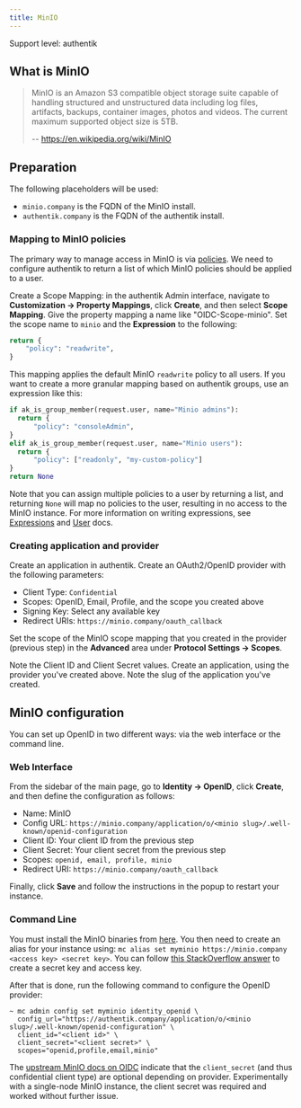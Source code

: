 ```yaml
---
title: MinIO
---
```


<span class="badge badge--primary">Support level: authentik</span>

## What is MinIO

> MinIO is an Amazon S3 compatible object storage suite capable of handling structured and unstructured data including log files, artifacts, backups, container images, photos and videos. The current maximum supported object size is 5TB.
>
> -- https://en.wikipedia.org/wiki/MinIO

## Preparation

The following placeholders will be used:

-   `minio.company` is the FQDN of the MinIO install.
-   `authentik.company` is the FQDN of the authentik install.

### Mapping to MinIO policies

The primary way to manage access in MinIO is via [policies](https://min.io/docs/minio/linux/administration/identity-access-management/policy-based-access-control.html#minio-policy). We need to configure authentik to return a list of which MinIO policies should be applied to a user.

Create a Scope Mapping: in the authentik Admin interface, navigate to **Customization -> Property Mappings**, click **Create**, and then select **Scope Mapping**. Give the property mapping a name like "OIDC-Scope-minio". Set the scope name to `minio` and the **Expression** to the following:

```python
return {
    "policy": "readwrite",
}
```

This mapping applies the default MinIO `readwrite` policy to all users. If you want to create a more granular mapping based on authentik groups, use an expression like this:

```python
if ak_is_group_member(request.user, name="Minio admins"):
  return {
      "policy": "consoleAdmin",
}
elif ak_is_group_member(request.user, name="Minio users"):
  return {
      "policy": ["readonly", "my-custom-policy"]
}
return None
```

Note that you can assign multiple policies to a user by returning a list, and returning `None` will map no policies to the user, resulting in no access to the MinIO instance. For more information on writing expressions, see [Expressions](../../../docs/property-mappings/expression) and [User](../../../docs/user-group-role/user/user_ref#object-properties) docs.

### Creating application and provider

Create an application in authentik. Create an OAuth2/OpenID provider with the following parameters:

-   Client Type: `Confidential`
-   Scopes: OpenID, Email, Profile, and the scope you created above
-   Signing Key: Select any available key
-   Redirect URIs: `https://minio.company/oauth_callback`

Set the scope of the MinIO scope mapping that you created in the provider (previous step) in the **Advanced** area under **Protocol Settings -> Scopes**.

Note the Client ID and Client Secret values. Create an application, using the provider you've created above. Note the slug of the application you've created.

## MinIO configuration

You can set up OpenID in two different ways: via the web interface or the command line.

### Web Interface

From the sidebar of the main page, go to **Identity -> OpenID**, click **Create**, and then define the configuration as follows:

-   Name: MinIO
-   Config URL: `https://minio.company/application/o/<minio slug>/.well-known/openid-configuration`
-   Client ID: Your client ID from the previous step
-   Client Secret: Your client secret from the previous step
-   Scopes: `openid, email, profile, minio`
-   Redirect URI: `https://minio.company/oauth_callback`

Finally, click **Save** and follow the instructions in the popup to restart your instance.

### Command Line

You must install the MinIO binaries from [here](https://min.io/docs/minio/linux/reference/minio-mc.html). You then need to create an alias for your instance using: `mc alias set myminio https://minio.company <access key> <secret key>`. You can follow [this StackOverflow answer](https://stackoverflow.com/a/77645374) to create a secret key and access key.

After that is done, run the following command to configure the OpenID provider:

```
~ mc admin config set myminio identity_openid \
  config_url="https://authentik.company/application/o/<minio slug>/.well-known/openid-configuration" \
  client_id="<client id>" \
  client_secret="<client secret>" \
  scopes="openid,profile,email,minio"
```

The [upstream MinIO docs on OIDC](https://min.io/docs/minio/linux/reference/minio-mc-admin/mc-admin-config.html#openid-identity-management) indicate that the `client_secret` (and thus confidential client type) are optional depending on provider. Experimentally with a single-node MinIO instance, the client secret was required and worked without further issue.
